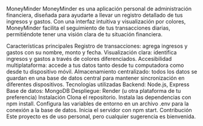 MoneyMinder
MoneyMinder es una aplicación personal de administración financiera, diseñada para ayudarte a llevar un registro detallado de tus ingresos y gastos. Con una interfaz intuitiva y visualización por colores, MoneyMinder facilita el seguimiento de tus transacciones diarias, permitiéndote tener una visión clara de tu situación financiera.

Características principales
Registro de transacciones: agrega ingresos y gastos con su nombre, monto y fecha.
Visualización clara: identifica ingresos y gastos a través de colores diferenciados.
Accesibilidad multiplataforma: accede a tus datos tanto desde tu computadora como desde tu dispositivo móvil.
Almacenamiento centralizado: todos los datos se guardan en una base de datos central para mantener sincronización en diferentes dispositivos.
Tecnologías utilizadas
Backend: Node.js, Express
Base de datos: MongoDB
Despliegue: Render (u otra plataforma de tu preferencia)
Instalación
Clona el repositorio.
Instala las dependencias con npm install.
Configura las variables de entorno en un archivo .env para la conexión a la base de datos.
Inicia el servidor con npm start.
Contribución
Este proyecto es de uso personal, pero cualquier sugerencia es bienvenida.
